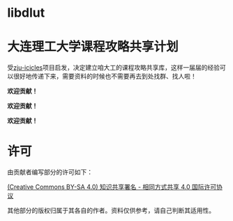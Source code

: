 # libdlut
大连理工大学课程攻略共享计划
========

受[zju-icicles](https://qsctech.github.io/zju-icicles/)项目启发，决定建立咱大工的课程攻略共享库，这样一届届的经验可以很好地传递下来，需要资料的时候也不需要再去到处找群、找人啦！

**欢迎贡献！**

**欢迎贡献！**

**欢迎贡献！**


许可
=====
由贡献者编写部分的许可如下：

[(Creative Commons BY-SA 4.0) 知识共享署名 - 相同方式共享 4.0 国际许可协议](https://creativecommons.org/licenses/by-nc-sa/4.0/deed.zh)

其他部分的版权归属于其各自的作者。资料仅供参考，请自己判断其适用性。
